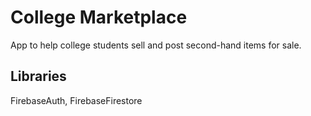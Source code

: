 # College Marketplace

App to help college students sell and post second-hand items for sale.

## Libraries

FirebaseAuth, FirebaseFirestore

